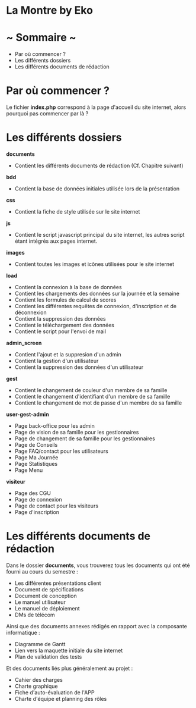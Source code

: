 # La Montre by Eko

# ~ Sommaire ~
- Par où commencer ?
- Les différents dossiers
- Les différents documents de rédaction


# Par où commencer ?
Le fichier **index.php** correspond à la page d'accueil du site internet, alors pourquoi pas commencer par là ? 

# Les différents dossiers
**documents**
- Contient les différents documents de rédaction (Cf. Chapitre suivant)

**bdd**
- Contient la base de données initiales utilisée lors de la présentation

**css**
- Contient la fiche de style utilisée sur le site internet

**js**
- Contient le script javascript principal du site internet, les autres script étant intégrés aux pages internet.

**images**
- Contient toutes les images et icônes utilisées pour le site internet

**load**
- Contient la connexion à la base de données
- Contient les chargements des données sur la journée et la semaine
- Contient les formules de calcul de scores
- Contient les différentes requêtes de connexion, d'inscription et de déconnexion
- Contient la suppression des données
- Contient le téléchargement des données
- Contient le script pour l'envoi de mail

**admin_screen**
- Contient l'ajout et la suppresion d'un admin
- Contient la gestion d'un utilisateur
- Contient la suppression des données d'un utilisateur

**gest**
- Contient le changement de couleur d'un membre de sa famille
- Contient le changement d'identifiant d'un membre de sa famille
- Contient le changement de mot de passe d'un membre de sa famille

**user-gest-admin**
- Page back-office pour les admin
- Page de vision de sa famille pour les gestionnaires
- Page de changement de sa famille pour les gestionnaires
- Page de Conseils
- Page FAQ/contact pour les utilisateurs
- Page Ma Journée
- Page Statistiques
- Page Menu

**visiteur**
- Page des CGU
- Page de connexion
- Page de contact pour les visiteurs
- Page d'inscription

# Les différents documents de rédaction
Dans le dossier **documents**, vous trouverez tous les documents qui ont été fourni au cours du semestre :

- Les différentes présentations client
- Document de spécifications 
- Document de conception 
- Le manuel utilisateur 
- Le manuel de déploiement 
- DMs de télécom

Ainsi que des documents annexes rédigés en rapport avec la composante informatique :
- Diagramme de Gantt
- Lien vers la maquette initiale du site internet
- Plan de validation des tests

Et des documents liés plus généralement au projet :
- Cahier des charges
- Charte graphique
- Fiche d'auto-évaluation de l'APP
- Charte d'équipe et planning des rôles

